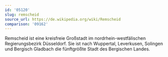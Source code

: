 ```yaml
---
id: '05120'
slug: remscheid
source_url: https://de.wikipedia.org/wiki/Remscheid
comparison: '09162'
---
```


Remscheid ist eine kreisfreie Großstadt im nordrhein-westfälischen Regierungsbezirk Düsseldorf. Sie ist nach Wuppertal, Leverkusen, Solingen und Bergisch Gladbach die fünftgrößte Stadt des Bergischen Landes.
